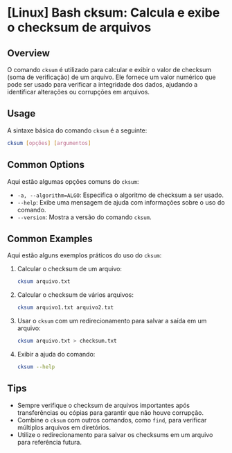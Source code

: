 # [Linux] Bash cksum: Calcula e exibe o checksum de arquivos

## Overview
O comando `cksum` é utilizado para calcular e exibir o valor de checksum (soma de verificação) de um arquivo. Ele fornece um valor numérico que pode ser usado para verificar a integridade dos dados, ajudando a identificar alterações ou corrupções em arquivos.

## Usage
A sintaxe básica do comando `cksum` é a seguinte:

```bash
cksum [opções] [argumentos]
```

## Common Options
Aqui estão algumas opções comuns do `cksum`:

- `-a, --algorithm=ALGO`: Especifica o algoritmo de checksum a ser usado.
- `--help`: Exibe uma mensagem de ajuda com informações sobre o uso do comando.
- `--version`: Mostra a versão do comando `cksum`.

## Common Examples
Aqui estão alguns exemplos práticos do uso do `cksum`:

1. Calcular o checksum de um arquivo:
   ```bash
   cksum arquivo.txt
   ```

2. Calcular o checksum de vários arquivos:
   ```bash
   cksum arquivo1.txt arquivo2.txt
   ```

3. Usar o `cksum` com um redirecionamento para salvar a saída em um arquivo:
   ```bash
   cksum arquivo.txt > checksum.txt
   ```

4. Exibir a ajuda do comando:
   ```bash
   cksum --help
   ```

## Tips
- Sempre verifique o checksum de arquivos importantes após transferências ou cópias para garantir que não houve corrupção.
- Combine o `cksum` com outros comandos, como `find`, para verificar múltiplos arquivos em diretórios.
- Utilize o redirecionamento para salvar os checksums em um arquivo para referência futura.